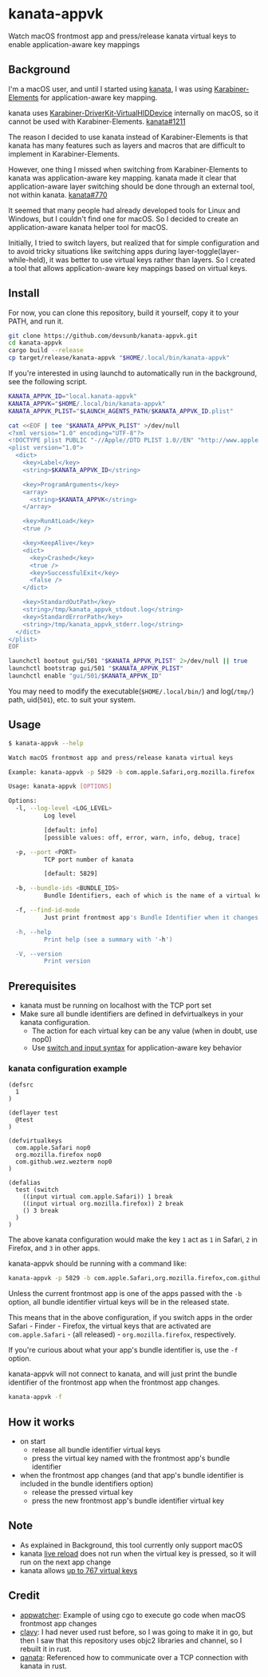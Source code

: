 # kanata-appvk

Watch macOS frontmost app and press/release kanata virtual keys to enable application-aware key mappings

## Background

I'm a macOS user, and until I started using [kanata](https://github.com/jtroo/kanata), I was using [Karabiner-Elements](https://github.com/pqrs-org/Karabiner-Elements) for application-aware key mapping.

kanata uses [Karabiner-DriverKit-VirtualHIDDevice](https://github.com/pqrs-org/Karabiner-DriverKit-VirtualHIDDevice) internally on macOS, so it cannot be used with Karabiner-Elements. [kanata#1211](https://github.com/jtroo/kanata/issues/1211)

The reason I decided to use kanata instead of Karabiner-Elements is that kanata has many features such as layers and macros that are difficult to implement in Karabiner-Elements.

However, one thing I missed when switching from Karabiner-Elements to kanata was application-aware key mapping.
kanata made it clear that application-aware layer switching should be done through an external tool, not within kanata. [kanata#770](https://github.com/jtroo/kanata/discussions/770)

It seemed that many people had already developed tools for Linux and Windows, but I couldn't find one for macOS. So I decided to create an application-aware kanata helper tool for macOS.

Initially, I tried to switch layers, but realized that for simple configuration and to avoid tricky situations like switching apps during layer-toggle(layer-while-held), it was better to use virtual keys rather than layers. So I created a tool that allows application-aware key mappings based on virtual keys.

## Install

For now, you can clone this repository, build it yourself, copy it to your PATH, and run it.

```sh
git clone https://github.com/devsunb/kanata-appvk.git
cd kanata-appvk
cargo build --release
cp target/release/kanata-appvk "$HOME/.local/bin/kanata-appvk"
```

If you're interested in using launchd to automatically run in the background, see the following script.

```sh
KANATA_APPVK_ID="local.kanata-appvk"
KANATA_APPVK="$HOME/.local/bin/kanata-appvk"
KANATA_APPVK_PLIST="$LAUNCH_AGENTS_PATH/$KANATA_APPVK_ID.plist"

cat <<EOF | tee "$KANATA_APPVK_PLIST" >/dev/null
<?xml version="1.0" encoding="UTF-8"?>
<!DOCTYPE plist PUBLIC "-//Apple//DTD PLIST 1.0//EN" "http://www.apple.com/DTDs/PropertyList-1.0.dtd">
<plist version="1.0">
  <dict>
    <key>Label</key>
    <string>$KANATA_APPVK_ID</string>

    <key>ProgramArguments</key>
    <array>
      <string>$KANATA_APPVK</string>
    </array>

    <key>RunAtLoad</key>
    <true />

    <key>KeepAlive</key>
    <dict>
      <key>Crashed</key>
      <true />
      <key>SuccessfulExit</key>
      <false />
    </dict>

    <key>StandardOutPath</key>
    <string>/tmp/kanata_appvk_stdout.log</string>
    <key>StandardErrorPath</key>
    <string>/tmp/kanata_appvk_stderr.log</string>
  </dict>
</plist>
EOF

launchctl bootout gui/501 "$KANATA_APPVK_PLIST" 2>/dev/null || true
launchctl bootstrap gui/501 "$KANATA_APPVK_PLIST"
launchctl enable "gui/501/$KANATA_APPVK_ID"
```

You may need to modify the executable(`$HOME/.local/bin/`) and log(`/tmp/`) path, uid(`501`), etc. to suit your system.

## Usage

```sh
$ kanata-appvk --help

Watch macOS frontmost app and press/release kanata virtual keys

Example: kanata-appvk -p 5829 -b com.apple.Safari,org.mozilla.firefox

Usage: kanata-appvk [OPTIONS]

Options:
  -l, --log-level <LOG_LEVEL>
          Log level

          [default: info]
          [possible values: off, error, warn, info, debug, trace]

  -p, --port <PORT>
          TCP port number of kanata

          [default: 5829]

  -b, --bundle-ids <BUNDLE_IDS>
          Bundle Identifiers, each of which is the name of a virtual key

  -f, --find-id-mode
          Just print frontmost app's Bundle Identifier when it changes without connecting to kanata

  -h, --help
          Print help (see a summary with '-h')

  -V, --version
          Print version
```

## Prerequisites

- kanata must be running on localhost with the TCP port set
- Make sure all bundle identifiers are defined in defvirtualkeys in your kanata configuration.
  - The action for each virtual key can be any value (when in doubt, use nop0)
  - Use [switch and input syntax](https://jtroo.github.io/config.html#switch) for application-aware key behavior

### kanata configuration example

```kbd
(defsrc
  1
)

(deflayer test
  @test
)

(defvirtualkeys
  com.apple.Safari nop0
  org.mozilla.firefox nop0
  com.github.wez.wezterm nop0
)

(defalias
  test (switch
    ((input virtual com.apple.Safari)) 1 break
    ((input virtual org.mozilla.firefox)) 2 break
    () 3 break
  )
)
```

The above kanata configuration would make the key `1` act as `1` in Safari, `2` in Firefox, and `3` in other apps.

kanata-appvk should be running with a command like:

```sh
kanata-appvk -p 5829 -b com.apple.Safari,org.mozilla.firefox,com.github.wez.wezterm
```

Unless the current frontmost app is one of the apps passed with the `-b` option, all bundle identifier virtual keys will be in the released state.

This means that in the above configuration, if you switch apps in the order Safari - Finder - Firefox,
the virtual keys that are activated are `com.apple.Safari` - (all released) - `org.mozilla.firefox`, respectively.

If you're curious about what your app's bundle identifier is, use the `-f` option.

kanata-appvk will not connect to kanata, and will just print the bundle identifier of the frontmost app when the frontmost app changes.

```sh
kanata-appvk -f
```

## How it works

- on start
  - release all bundle identifier virtual keys
  - press the virtual key named with the frontmost app's bundle identifier
- when the frontmost app changes (and that app's bundle identifier is included in the bundle identifiers option)
  - release the pressed virtual key
  - press the new frontmost app's bundle identifier virtual key

## Note

- As explained in Background, this tool currently only support macOS
- kanata [live reload](https://jtroo.github.io/config.html#live-reload) does not run when the virtual key is pressed, so it will run on the next app change
- kanata allows [up to 767 virtual keys](https://jtroo.github.io/config.html#virtual-keys)

## Credit

- [appwatcher](https://github.com/meschbach/appwatcher): Example of using cgo to execute go code when macOS frontmost app changes
- [clavy](https://github.com/rami3l/clavy): I had never used rust before, so I was going to make it in go, but then I saw that this repository uses objc2 libraries and channel, so I rebuilt it in rust.
- [qanata](https://github.com/veyxov/qanata): Referenced how to communicate over a TCP connection with kanata in rust.

